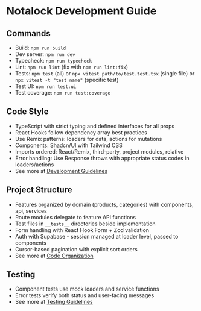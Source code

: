 # Notalock Development Guide

## Commands
- Build: `npm run build`
- Dev server: `npm run dev`
- Typecheck: `npm run typecheck`
- Lint: `npm run lint` (fix with `npm run lint:fix`)
- Tests: `npm test` (all) or `npx vitest path/to/test.test.tsx` (single file) or `npx vitest -t "test name"` (specific test)
- Test UI: `npm run test:ui`
- Test coverage: `npm run test:coverage`

## Code Style
- TypeScript with strict typing and defined interfaces for all props
- React Hooks follow dependency array best practices
- Use Remix patterns: loaders for data, actions for mutations
- Components: Shadcn/UI with Tailwind CSS
- Imports ordered: React/Remix, third-party, project modules, relative
- Error handling: Use Response throws with appropriate status codes in loaders/actions
- See more at [Development Guidelines](./docs/development/guidelines.md)

## Project Structure
- Features organized by domain (products, categories) with components, api, services
- Route modules delegate to feature API functions
- Test files in `__tests__` directories beside implementation
- Form handling with React Hook Form + Zod validation
- Auth with Supabase - session managed at loader level, passed to components
- Cursor-based pagination with explicit sort orders
- See more at [Code Organization](./docs/development/code-organization.md)

## Testing
- Component tests use mock loaders and service functions
- Error tests verify both status and user-facing messages
- See more at [Testing Guidelines](./docs/development/testing.md)